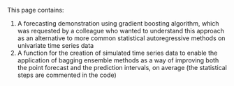 This page contains:
  1) A forecasting demonstration using gradient boosting algorithm, which was requested by a colleague who wanted to understand this approach as an alternative to more common statistical autoregressive methods on univariate time series data
  2) A function for the creation of simulated time series data to enable the application of bagging ensemble methods as a way of improving both the point forecast and the prediction intervals, on average (the statistical steps are commented in the code)
